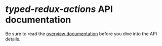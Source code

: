 # _typed-redux-actions_ API documentation
Be sure to read the [overview documentation](https://github.com/svenwiegand/typed-redux-actions/blob/master/README.md) before you dive into the API details.